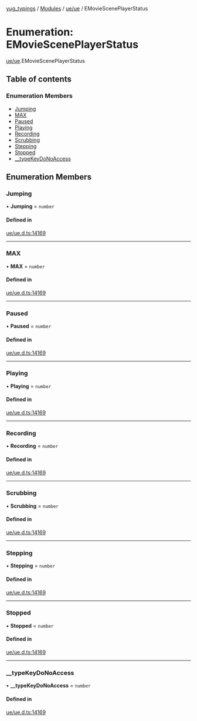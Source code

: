 [yug_typings](../README.md) / [Modules](../modules.md) / [ue/ue](../modules/ue_ue.md) / EMovieScenePlayerStatus

# Enumeration: EMovieScenePlayerStatus

[ue/ue](../modules/ue_ue.md).EMovieScenePlayerStatus

## Table of contents

### Enumeration Members

- [Jumping](ue_ue.EMovieScenePlayerStatus.md#jumping)
- [MAX](ue_ue.EMovieScenePlayerStatus.md#max)
- [Paused](ue_ue.EMovieScenePlayerStatus.md#paused)
- [Playing](ue_ue.EMovieScenePlayerStatus.md#playing)
- [Recording](ue_ue.EMovieScenePlayerStatus.md#recording)
- [Scrubbing](ue_ue.EMovieScenePlayerStatus.md#scrubbing)
- [Stepping](ue_ue.EMovieScenePlayerStatus.md#stepping)
- [Stopped](ue_ue.EMovieScenePlayerStatus.md#stopped)
- [\_\_typeKeyDoNoAccess](ue_ue.EMovieScenePlayerStatus.md#__typekeydonoaccess)

## Enumeration Members

### Jumping

• **Jumping** = `number`

#### Defined in

[ue/ue.d.ts:14169](https://github.com/YugMetaverse/yug_typings/blob/b7d9b19/ue/ue.d.ts#L14169)

___

### MAX

• **MAX** = `number`

#### Defined in

[ue/ue.d.ts:14169](https://github.com/YugMetaverse/yug_typings/blob/b7d9b19/ue/ue.d.ts#L14169)

___

### Paused

• **Paused** = `number`

#### Defined in

[ue/ue.d.ts:14169](https://github.com/YugMetaverse/yug_typings/blob/b7d9b19/ue/ue.d.ts#L14169)

___

### Playing

• **Playing** = `number`

#### Defined in

[ue/ue.d.ts:14169](https://github.com/YugMetaverse/yug_typings/blob/b7d9b19/ue/ue.d.ts#L14169)

___

### Recording

• **Recording** = `number`

#### Defined in

[ue/ue.d.ts:14169](https://github.com/YugMetaverse/yug_typings/blob/b7d9b19/ue/ue.d.ts#L14169)

___

### Scrubbing

• **Scrubbing** = `number`

#### Defined in

[ue/ue.d.ts:14169](https://github.com/YugMetaverse/yug_typings/blob/b7d9b19/ue/ue.d.ts#L14169)

___

### Stepping

• **Stepping** = `number`

#### Defined in

[ue/ue.d.ts:14169](https://github.com/YugMetaverse/yug_typings/blob/b7d9b19/ue/ue.d.ts#L14169)

___

### Stopped

• **Stopped** = `number`

#### Defined in

[ue/ue.d.ts:14169](https://github.com/YugMetaverse/yug_typings/blob/b7d9b19/ue/ue.d.ts#L14169)

___

### \_\_typeKeyDoNoAccess

• **\_\_typeKeyDoNoAccess** = `number`

#### Defined in

[ue/ue.d.ts:14169](https://github.com/YugMetaverse/yug_typings/blob/b7d9b19/ue/ue.d.ts#L14169)
